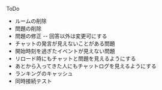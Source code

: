ToDo
- ルームの削除
- 問題の削除
- 問題の修正
-- 回答以外は変更可にする
- チャットの発言が見えないことがある問題
- 開始時刻を過ぎたイベントが見えない問題
- リロード時にもチャットと問題を見えるようにする
- あとから入ってきた人にもチャットログを見えるようにする
- ランキングのキャッシュ
- 同時接続テスト
